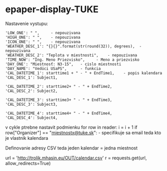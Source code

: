 # epaper-display-TUKE

Nastavenie vystupu:

    'LOW_ONE': " ",     - nepouzivana
    'HIGH_ONE': " ",    - nepouzivana
    'ICON_ONE': " ",    - nepouzivana
    'WEATHER_DESC_1': "{}{}".format(str(round(32)), degrees),  - nepouzivana
    'WEATHER_DESC_2': "Teplota v miestnosti",    - nepouzivana
    'TIME_NOW': "Ing. Meno Priezvisko",     - Meno a priezvisko
    'DAY_ONE': "Miestnosť: N3-15",   - cislo miestnosti
    'DAY_NAME': "Vedúci USaPS",      - funkcia
    'CAL_DATETIME_1': starttime1 + " - " + EndTime1,    - popis kalendara
    'CAL_DESC_1': Subject1,

    'CAL_DATETIME_2': starttime2+ " - " + EndTime2,
    'CAL_DESC_2': Subject2,

    'CAL_DATETIME_3': starttime3+ " - " + EndTime3,
    'CAL_DESC_3': Subject3,

    'CAL_DATETIME_4': starttime4+ " - " + EndTime4,
    'CAL_DESC_4': Subject4,
    
    
    
   
   
   
v cykle ptrebne nastavit podmienku 
for row in reader:
    i = i + 1
    if row["Organizer"] == "miestnostx@tuke.sk":   - specifikuje sa email teda kto je vlastnik kalendara
    
    
    
Definovanie adresy CSV teda jeden kalendar = jedna miestnost

url = 'http://trolik.mhasin.eu/OUT/calendar.csv'
r = requests.get(url, allow_redirects=True)    
